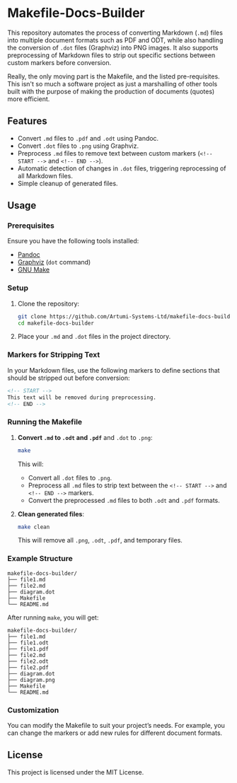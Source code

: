
# Makefile-Docs-Builder

This repository automates the process of converting Markdown (`.md`) files into multiple document formats such as PDF and ODT, while also handling the conversion of `.dot` files (Graphviz) into PNG images. It also supports preprocessing of Markdown files to strip out specific sections between custom markers before conversion.

Really, the only moving part is the Makefile, and the listed pre-requisites. This isn't so much a software project as just a marshalling of other tools built
with the purpose of making the production of documents (quotes) more efficient.

## Features

- Convert `.md` files to `.pdf` and `.odt` using Pandoc.
- Convert `.dot` files to `.png` using Graphviz.
- Preprocess `.md` files to remove text between custom markers (`<!-- START -->` and `<!-- END -->`).
- Automatic detection of changes in `.dot` files, triggering reprocessing of all Markdown files.
- Simple cleanup of generated files.

## Usage

### Prerequisites

Ensure you have the following tools installed:

- [Pandoc](https://pandoc.org/installing.html)
- [Graphviz](https://graphviz.org/download/) (`dot` command)
- [GNU Make](https://www.gnu.org/software/make/)

### Setup

1. Clone the repository:

   ```bash
   git clone https://github.com/Artumi-Systems-Ltd/makefile-docs-builder.git
   cd makefile-docs-builder
   ```

2. Place your `.md` and `.dot` files in the project directory.

### Markers for Stripping Text

In your Markdown files, use the following markers to define sections that should be stripped out before conversion:

```markdown
<!-- START -->
This text will be removed during preprocessing.
<!-- END -->
```

### Running the Makefile

1. **Convert `.md` to `.odt` and `.pdf`** and `.dot` to `.png`:

   ```bash
   make
   ```

   This will:
   - Convert all `.dot` files to `.png`.
   - Preprocess all `.md` files to strip text between the `<!-- START -->` and `<!-- END -->` markers.
   - Convert the preprocessed `.md` files to both `.odt` and `.pdf` formats.

2. **Clean generated files**:

   ```bash
   make clean
   ```

   This will remove all `.png`, `.odt`, `.pdf`, and temporary files.

### Example Structure

```
makefile-docs-builder/
├── file1.md
├── file2.md
├── diagram.dot
├── Makefile
└── README.md
```

After running `make`, you will get:

```
makefile-docs-builder/
├── file1.md
├── file1.odt
├── file1.pdf
├── file2.md
├── file2.odt
├── file2.pdf
├── diagram.dot
├── diagram.png
├── Makefile
└── README.md
```

### Customization

You can modify the Makefile to suit your project’s needs. For example, you can change the markers or add new rules for different document formats.

## License

This project is licensed under the MIT License.

